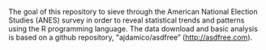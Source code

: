 The goal of this repository to sieve through the American National Election Studies (ANES) survey in order to reveal statistical trends and patterns using the R programming language. The data download and basic analysis is based on a github repository, "ajdamico/asdfree” (http://asdfree.com).
